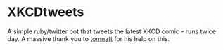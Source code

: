 XKCDtweets
==========

A simple ruby/twitter bot that tweets the latest XKCD comic - runs twice day. A massive thank you to [tomnatt](https://github.com/tomnatt) for his help on this.